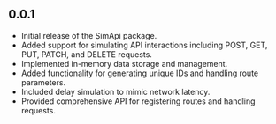 ## 0.0.1

* Initial release of the SimApi package.
* Added support for simulating API interactions including POST, GET, PUT, PATCH, and DELETE requests.
* Implemented in-memory data storage and management.
* Added functionality for generating unique IDs and handling route parameters.
* Included delay simulation to mimic network latency.
* Provided comprehensive API for registering routes and handling requests.
